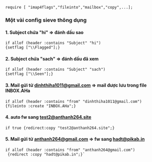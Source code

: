 ```
require [ "imap4flags","fileinto","mailbox","copy",...];
```
### Một vài config sieve thông dụng
#### 1. Subject chứa "hi" => đánh dấu sao
```
if allof (header :contains "Subject" "hi")
{setflag ["\\Flagged"];}
```
#### 2. Subject chứa "sach" => đánh dấu đã xem
```
if allof (header :contains "Subject" "sach")
{setflag ["\\Seen"];}
```
#### 3. Mail gửi từ dinhthiha1011@gmail.com => mail được lưu trong file INBOX.AHa
```
if allof (header :contains "from" "dinhthiha1011@gmail.com")
{fileinto :create "INBOX.AHa";}
```
#### 4. auto fw sang test2@anthanh264.site
```
if true {redirect:copy "test2@anthanh264.site";}
```
#### 5. Mail gửi từ anthanh264@gmail.com => fw sang hadt@pikab.in
```
if allof (header :contains "from" "anthanh264@gmail.com")
 {redirect :copy "hadt@pikab.in";}`
```
